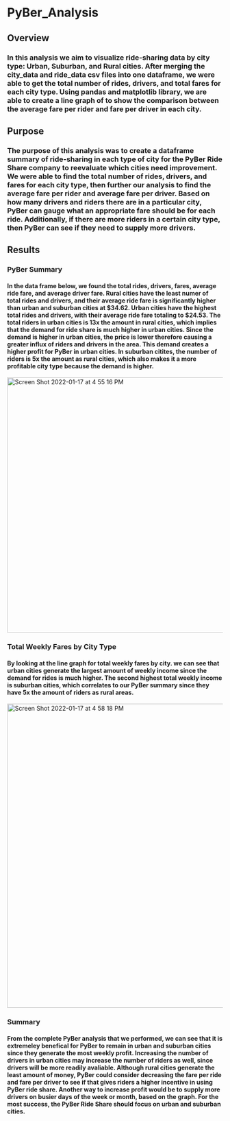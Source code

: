 # PyBer_Analysis

## Overview
### In this analysis we aim to visualize ride-sharing data by city type: Urban, Suburban, and Rural cities. After merging the city_data and ride_data csv files into one dataframe, we were able to get the total number of rides, drivers, and total fares for each city type. Using pandas and matplotlib library, we are able to create a line graph of to show the comparison between the average fare per rider and fare per driver in each city. 

## Purpose
### The purpose of this analysis was to create a dataframe summary of ride-sharing in each type of city for the PyBer Ride Share company to reevaluate which cities need improvement. We were able to find the total number of rides, drivers, and fares for each city type, then further our analysis to find the average fare per rider and average fare per driver. Based on how many drivers and riders there are in a particular city, PyBer can gauge what an appropriate fare should be for each ride. Additionally, if there are more riders in a certain city type, then PyBer can see if they need to supply more drivers. 

## Results
### PyBer Summary
#### In the data frame below, we found the total rides, drivers, fares, average ride fare, and average driver fare. Rural cities have the least numer of total rides and drivers, and their average ride fare is significantly higher than urban and suburban cities at $34.62. Urban cities have the highest total rides and drivers, with their average ride fare totaling to $24.53. The total riders in urban cities is 13x the amount in rural cities, which implies that the demand for ride share is much higher in urban cities. Since the demand is higher in urban cities, the price is lower therefore causing a greater influx of riders and drivers in the area. This demand creates a higher profit for PyBer in urban cities. In suburban citites, the number of riders is 5x the amount as rural cities, which also makes it a more profitable city type because the demand is higher.
<img width="595" alt="Screen Shot 2022-01-17 at 4 55 16 PM" src="https://user-images.githubusercontent.com/94096530/149852659-119fd7fa-f005-45a7-957a-611d003c6c86.png">

### Total Weekly Fares by City Type
#### By looking at the line graph for total weekly fares by city. we can see that urban cities generate the largest amount of weekly income since the demand for rides is much higher. The second highest total weekly income is suburban cities, which correlates to our PyBer summary since they have 5x the amount of riders as rural areas. 
<img width="709" alt="Screen Shot 2022-01-17 at 4 58 18 PM" src="https://user-images.githubusercontent.com/94096530/149852841-01038259-2e66-45ac-abbf-7b9624b0f374.png">

### Summary
#### From the complete PyBer analysis that we performed, we can see that it is extremeley benefical for PyBer to remain in urban and suburban cities since they generate the most weekly profit. Increasing the number of drivers in urban cities may increase the number of riders as well, since drivers will be more readily avaliable. Although rural cities generate the least amount of money, PyBer could consider decreasing the fare per ride and fare per driver to see if that gives riders a higher incentive in using PyBer ride share. Another way to increase profit would be to supply more drivers on busier days of the week or month, based on the graph. For the most success, the PyBer Ride Share should focus on urban and suburban cities. 
